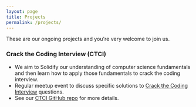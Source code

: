 ```yaml
---
layout: page
title: Projects
permalink: /projects/
---
```


These are our ongoing projects and you're very welcome to join us.

### Crack the Coding Interview (CTCI)

- We aim to Solidify our understanding of computer science fundamentals and then learn how to apply those fundamentals to crack the coding interview.
- Regular meetup event to discuss specific solutions to <a href="https://www.crackingthecodinginterview.com/" target="_blank">Crack the Coding Interview</a> questions.
- See our <a href="https://github.com/code-mentoring/ctci" target="_blank">CTCI GitHub repo</a> for more details.
  
